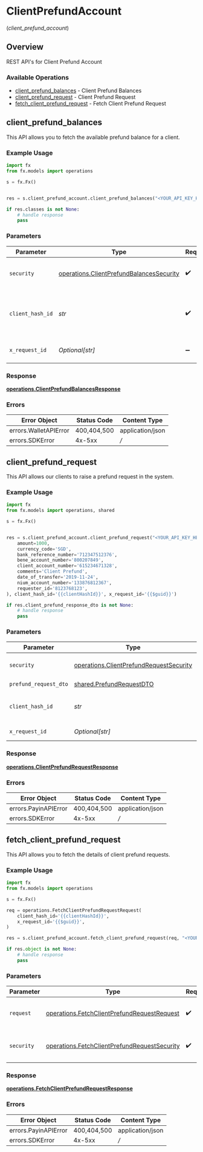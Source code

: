 # ClientPrefundAccount
(*client_prefund_account*)

## Overview

REST API's for Client Prefund Account

### Available Operations

* [client_prefund_balances](#client_prefund_balances) - Client Prefund Balances
* [client_prefund_request](#client_prefund_request) - Client Prefund Request
* [fetch_client_prefund_request](#fetch_client_prefund_request) - Fetch Client Prefund Request

## client_prefund_balances

This API allows you to fetch the available prefund balance for a client.

### Example Usage

```python
import fx
from fx.models import operations

s = fx.Fx()


res = s.client_prefund_account.client_prefund_balances("<YOUR_API_KEY_HERE>", client_hash_id='{{clientHashId}}', x_request_id='{{$guid}}')

if res.classes is not None:
    # handle response
    pass
```

### Parameters

| Parameter                                                                                            | Type                                                                                                 | Required                                                                                             | Description                                                                                          | Example                                                                                              |
| ---------------------------------------------------------------------------------------------------- | ---------------------------------------------------------------------------------------------------- | ---------------------------------------------------------------------------------------------------- | ---------------------------------------------------------------------------------------------------- | ---------------------------------------------------------------------------------------------------- |
| `security`                                                                                           | [operations.ClientPrefundBalancesSecurity](../../models/operations/clientprefundbalancessecurity.md) | :heavy_check_mark:                                                                                   | The security requirements to use for the request.                                                    |                                                                                                      |
| `client_hash_id`                                                                                     | *str*                                                                                                | :heavy_check_mark:                                                                                   | Unique client identifier generated and shared before API handshake.                                  | {{clientHashId}}                                                                                     |
| `x_request_id`                                                                                       | *Optional[str]*                                                                                      | :heavy_minus_sign:                                                                                   | Enter a unique UUID value                                                                            | {{$guid}}                                                                                            |


### Response

**[operations.ClientPrefundBalancesResponse](../../models/operations/clientprefundbalancesresponse.md)**
### Errors

| Error Object          | Status Code           | Content Type          |
| --------------------- | --------------------- | --------------------- |
| errors.WalletAPIError | 400,404,500           | application/json      |
| errors.SDKError       | 4x-5xx                | */*                   |

## client_prefund_request

This API allows our clients to raise a prefund request in the system.

### Example Usage

```python
import fx
from fx.models import operations, shared

s = fx.Fx()


res = s.client_prefund_account.client_prefund_request("<YOUR_API_KEY_HERE>", prefund_request_dto=shared.PrefundRequestDTO(
    amount=1000,
    currency_code='SGD',
    bank_reference_number='712347512376',
    bene_account_number='800207849',
    client_account_number='615234671328',
    comments='Client Prefund',
    date_of_transfer='2019-11-24',
    nium_account_number='133876812367',
    requester_id='8123768123',
), client_hash_id='{{clientHashId}}', x_request_id='{{$guid}}')

if res.client_prefund_response_dto is not None:
    # handle response
    pass
```

### Parameters

| Parameter                                                                                          | Type                                                                                               | Required                                                                                           | Description                                                                                        | Example                                                                                            |
| -------------------------------------------------------------------------------------------------- | -------------------------------------------------------------------------------------------------- | -------------------------------------------------------------------------------------------------- | -------------------------------------------------------------------------------------------------- | -------------------------------------------------------------------------------------------------- |
| `security`                                                                                         | [operations.ClientPrefundRequestSecurity](../../models/operations/clientprefundrequestsecurity.md) | :heavy_check_mark:                                                                                 | The security requirements to use for the request.                                                  |                                                                                                    |
| `prefund_request_dto`                                                                              | [shared.PrefundRequestDTO](../../models/shared/prefundrequestdto.md)                               | :heavy_check_mark:                                                                                 | prefundRequestDTO                                                                                  |                                                                                                    |
| `client_hash_id`                                                                                   | *str*                                                                                              | :heavy_check_mark:                                                                                 | Unique client identifier generated and shared before API handshake.                                | {{clientHashId}}                                                                                   |
| `x_request_id`                                                                                     | *Optional[str]*                                                                                    | :heavy_minus_sign:                                                                                 | Enter a unique UUID value                                                                          | {{$guid}}                                                                                          |


### Response

**[operations.ClientPrefundRequestResponse](../../models/operations/clientprefundrequestresponse.md)**
### Errors

| Error Object         | Status Code          | Content Type         |
| -------------------- | -------------------- | -------------------- |
| errors.PayinAPIError | 400,404,500          | application/json     |
| errors.SDKError      | 4x-5xx               | */*                  |

## fetch_client_prefund_request

This API allows you to fetch the details of client prefund requests.

### Example Usage

```python
import fx
from fx.models import operations

s = fx.Fx()

req = operations.FetchClientPrefundRequestRequest(
    client_hash_id='{{clientHashId}}',
    x_request_id='{{$guid}}',
)

res = s.client_prefund_account.fetch_client_prefund_request(req, "<YOUR_API_KEY_HERE>")

if res.object is not None:
    # handle response
    pass
```

### Parameters

| Parameter                                                                                                    | Type                                                                                                         | Required                                                                                                     | Description                                                                                                  |
| ------------------------------------------------------------------------------------------------------------ | ------------------------------------------------------------------------------------------------------------ | ------------------------------------------------------------------------------------------------------------ | ------------------------------------------------------------------------------------------------------------ |
| `request`                                                                                                    | [operations.FetchClientPrefundRequestRequest](../../models/operations/fetchclientprefundrequestrequest.md)   | :heavy_check_mark:                                                                                           | The request object to use for the request.                                                                   |
| `security`                                                                                                   | [operations.FetchClientPrefundRequestSecurity](../../models/operations/fetchclientprefundrequestsecurity.md) | :heavy_check_mark:                                                                                           | The security requirements to use for the request.                                                            |


### Response

**[operations.FetchClientPrefundRequestResponse](../../models/operations/fetchclientprefundrequestresponse.md)**
### Errors

| Error Object         | Status Code          | Content Type         |
| -------------------- | -------------------- | -------------------- |
| errors.PayinAPIError | 400,404,500          | application/json     |
| errors.SDKError      | 4x-5xx               | */*                  |
